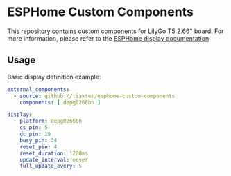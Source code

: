 # ESPHome Custom Components
This repository contains custom components for LilyGo T5 2.66" board. For more information, please refer to the [ESPHome display documentation](https://esphome.io/#display-components)

## Usage
Basic display definition example:
```yaml
external_components:
  - source: github://tiaxter/esphome-custom-components
    components: [ depg0266bn ]

display:
  - platform: depg0266bn
    cs_pin: 5
    dc_pin: 19
    busy_pin: 34
    reset_pin: 4
    reset_duration: 1200ms
    update_interval: never
    full_update_every: 5
```